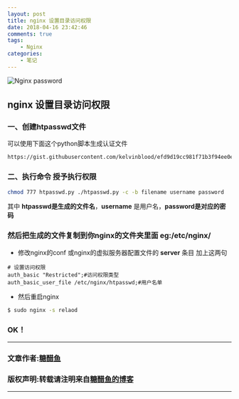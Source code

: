 ```yaml
---
layout: post
title: nginx 设置目录访问权限
date: 2018-04-16 23:42:46
comments: true
tags:
    - Nginx
categories:
    - 笔记
---
```


![Nginx password](https://ws3.sinaimg.cn/large/006tNbRwly1fwbmbnun6uj30k009lacb.jpg)


## nginx 设置目录访问权限

<!-- more -->

### 一、创建htpasswd文件

可以使用下面这个python脚本生成认证文件


```bash
https://gist.githubusercontent.com/kelvinblood/efd9d19cc981f71b3f94ee0e04f2ea96/raw/b84137bc2024d30d4ab57a778b5938e9eeef0632/htpasswd.py
```

### 二、执行命令 授予执行权限

``` bash
chmod 777 htpasswd.py ./htpasswd.py -c -b filename username password
```

其中 **htpasswd是生成的文件名**，**username** 是用户名，**password是对应的密码**

### 然后把生成的文件复制到你nginx的文件夹里面 eg:/etc/nginx/

- 修改nginx的conf 或nginx的虚拟服务器配置文件的 **server** 条目 加上这两句

```
# 设置访问权限
auth_basic "Restricted";#访问权限类型
auth_basic_user_file /etc/nginx/htpasswd;#用户名单
```

- 然后重启nginx

``` bash
$ sudo nginx -s relaod
```

### OK！


---
### 文章作者:[糖醋鱼](http://zzutcy.top)

### 版权声明:转载请注明来自[糖醋鱼的博客](http://zzutcy.top)
---